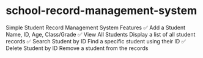 # school-record-management-system
Simple Student Record Management System Features ✅ Add a Student  Name, ID, Age, Class/Grade  ✅ View All Students  Display a list of all student records  ✅ Search Student by ID  Find a specific student using their ID  ✅ Delete Student by ID  Remove a student from the records

